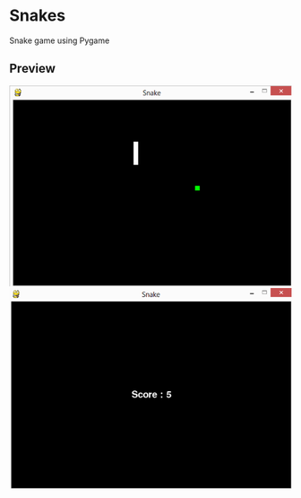 # Snakes
Snake game using Pygame

## Preview

![alt text](https://github.com/yashkaranje/Snakes/blob/master/op/b.png)
![alt text](https://github.com/yashkaranje/Snakes/blob/master/op/a.png)
